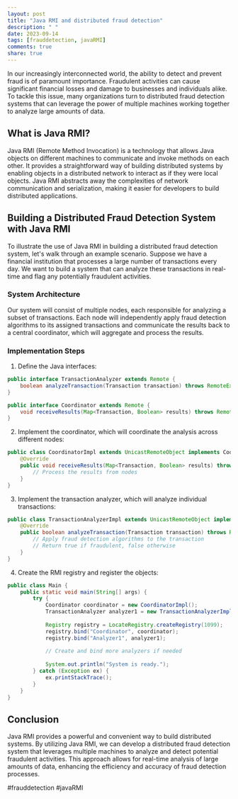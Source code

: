 ```yaml
---
layout: post
title: "Java RMI and distributed fraud detection"
description: " "
date: 2023-09-14
tags: [frauddetection, javaRMI]
comments: true
share: true
---
```


In our increasingly interconnected world, the ability to detect and prevent fraud is of paramount importance. Fraudulent activities can cause significant financial losses and damage to businesses and individuals alike. To tackle this issue, many organizations turn to distributed fraud detection systems that can leverage the power of multiple machines working together to analyze large amounts of data.

## What is Java RMI?

Java RMI (Remote Method Invocation) is a technology that allows Java objects on different machines to communicate and invoke methods on each other. It provides a straightforward way of building distributed systems by enabling objects in a distributed network to interact as if they were local objects. Java RMI abstracts away the complexities of network communication and serialization, making it easier for developers to build distributed applications.

## Building a Distributed Fraud Detection System with Java RMI

To illustrate the use of Java RMI in building a distributed fraud detection system, let's walk through an example scenario. Suppose we have a financial institution that processes a large number of transactions every day. We want to build a system that can analyze these transactions in real-time and flag any potentially fraudulent activities.

### System Architecture

Our system will consist of multiple nodes, each responsible for analyzing a subset of transactions. Each node will independently apply fraud detection algorithms to its assigned transactions and communicate the results back to a central coordinator, which will aggregate and process the results.

### Implementation Steps

1. Define the Java interfaces:
```java
public interface TransactionAnalyzer extends Remote {
    boolean analyzeTransaction(Transaction transaction) throws RemoteException;
}

public interface Coordinator extends Remote {
    void receiveResults(Map<Transaction, Boolean> results) throws RemoteException;
}
```
2. Implement the coordinator, which will coordinate the analysis across different nodes:
```java
public class CoordinatorImpl extends UnicastRemoteObject implements Coordinator {
    @Override
    public void receiveResults(Map<Transaction, Boolean> results) throws RemoteException {
        // Process the results from nodes
    }
}
```
3. Implement the transaction analyzer, which will analyze individual transactions:
```java
public class TransactionAnalyzerImpl extends UnicastRemoteObject implements TransactionAnalyzer {
    @Override
    public boolean analyzeTransaction(Transaction transaction) throws RemoteException {
        // Apply fraud detection algorithms to the transaction
        // Return true if fraudulent, false otherwise
    }
}
```
4. Create the RMI registry and register the objects:
```java
public class Main {
    public static void main(String[] args) {
        try {
            Coordinator coordinator = new CoordinatorImpl();
            TransactionAnalyzer analyzer1 = new TransactionAnalyzerImpl();
            
            Registry registry = LocateRegistry.createRegistry(1099);
            registry.bind("Coordinator", coordinator);
            registry.bind("Analyzer1", analyzer1);
            
            // Create and bind more analyzers if needed
            
            System.out.println("System is ready.");
        } catch (Exception ex) {
            ex.printStackTrace();
        }
    }
}
```
 
## Conclusion

Java RMI provides a powerful and convenient way to build distributed systems. By utilizing Java RMI, we can develop a distributed fraud detection system that leverages multiple machines to analyze and detect potential fraudulent activities. This approach allows for real-time analysis of large amounts of data, enhancing the efficiency and accuracy of fraud detection processes.

#frauddetection #javaRMI
